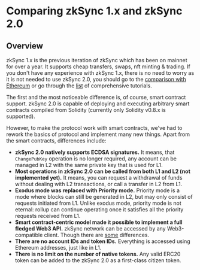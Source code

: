 # Comparing zkSync 1.x and zkSync 2.0

## Overview

zkSync 1.x is the previous iteration of zkSync which has been on mainnet for over a year. It supports cheap transfers, swaps, nft minting & trading. If you don't have any experience with zkSync 1.x, there is no need to worry as it is not needed to use zkSync 2.0, you should go to the [comparison with Ethereum](./ethereum-vs-v2.md) or go through the [list](./tutorials.md) of comprehensive tutorials.

The first and the most noticeable difference is, of course, smart contract support. zkSync 2.0 is capable of deploying and executing arbitrary smart contracts compiled from Solidity (currently only Solidity v0.8.x is supported).

However, to make the protocol work with smart contracts, we've had to rework the basics of protocol and
implement many new things. Apart from the smart contracts, differences include:

- **zkSync 2.0 natively supports ECDSA signatures.** It means, that `ChangePubKey` operation is no longer
  required, any account can be managed in L2 with the same private key that is used for L1.
- **Most operations in zkSync 2.0 can be called from both L1 and L2 (not implemented yet).** It means, you can request a withdrawal of funds
  without dealing with L2 transactions, or call a transfer in L2 from L1.
- **Exodus mode was replaced with Priority mode.** Priority mode is a mode where blocks can still be generated in L2, but
  may only consist of requests initiated from L1. Unlike exodus mode, priority mode is not eternal: rollup can continue
  operating once it satisfies all the priority requests received from L1.
- **Smart contract-centric model made it possible to implement a full fledged Web3 API.** zkSync network can be accessed by
  any Web3-compatible client. Though there are [some](./ethereum-vs-v2.md) differences.
- **There are no account IDs and token IDs.** Everything is accessed using Ethereum addresses, just like in L1.
- **There is no limit on the number of native tokens.** Any valid ERC20 token can be added to the zkSync 2.0 as a first-class citizen
  token.
